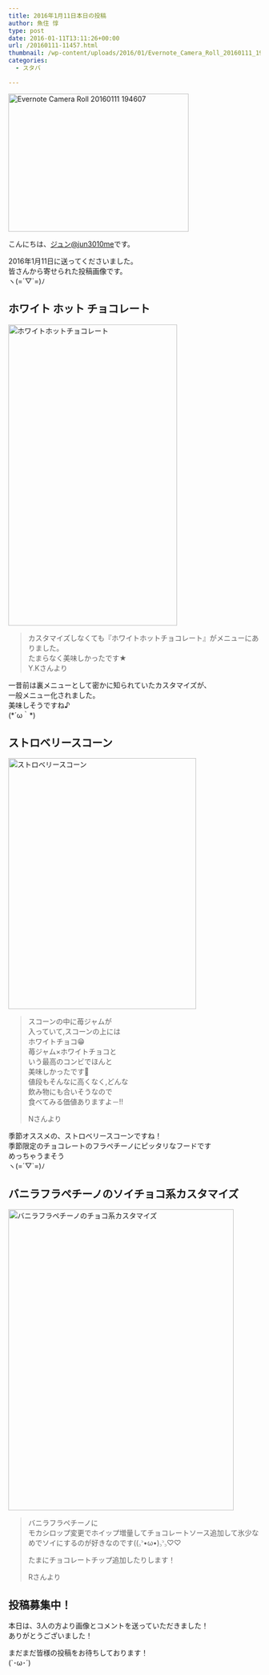 ```yaml
---
title: 2016年1月11日本日の投稿
author: 魚住 惇
type: post
date: 2016-01-11T13:11:26+00:00
url: /20160111-11457.html
thumbnail: /wp-content/uploads/2016/01/Evernote_Camera_Roll_20160111_194607.jpg
categories:
  - スタバ

---
```

<img decoding="async" loading="lazy" src="/wp-content/uploads/2016/01/Evernote_Camera_Roll_20160111_194607.jpg" alt="Evernote Camera Roll 20160111 194607" title="Evernote_Camera_Roll_20160111_194607.jpg" border="0" width="360" height="275" /><!--more-->

こんにちは、[ジュン@jun3010me][1]です。

2016年1月11日に送ってくださいました。  
皆さんから寄せられた投稿画像です。  
ヽ(=´▽\`=)ﾉ

## ホワイト ホット チョコレート

<img decoding="async" loading="lazy" src="/wp-content/uploads/2016/01/NewImage-1.png" alt="ホワイトホットチョコレート" title="NewImage.png" border="0" width="337" height="600" />  


> カスタマイズしなくても『ホワイトホットチョコレート』がメニューにありました。  
> たまらなく美味しかったです★  
> Y.Kさんより

一昔前は裏メニューとして密かに知られていたカスタマイズが、  
一般メニュー化されました。  
美味しそうですね♪  
(\*´ω｀\*)

## ストロベリースコーン

<img decoding="async" loading="lazy" src="/wp-content/uploads/2016/01/NewImage-2.png" alt="ストロベリースコーン" title="NewImage.png" border="0" width="375" height="500" />  


> スコーンの中に苺ジャムが  
> 入っていて,スコーンの上には  
> ホワイトチョコ&#x1f601;  
> 苺ジャム×ホワイトチョコと  
> いう最高のコンビでほんと  
> 美味しかったです&#x1f493;  
> 値段もそんなに高くなく,どんな  
> 飲み物にも合いそうなので  
> 食べてみる価値ありますよ－!!  
>  
> Nさんより

季節オススメの、ストロベリースコーンですね！  
季節限定のチョコレートのフラペチーノにピッタリなフードです  
めっちゃうまそう  
ヽ(=´▽\`=)ﾉ



## バニラフラペチーノのソイチョコ系カスタマイズ

<img decoding="async" loading="lazy" src="/wp-content/uploads/2016/01/NewImage-3.png" alt="バニラフラペチーノのチョコ系カスタマイズ" title="NewImage.png" border="0" width="450" height="600" />  


> バニラフラペチーノに  
> モカシロップ変更でホイップ増量してチョコレートソース追加して氷少なめでソイにするのが好きなのです((꜆꜄•ω•)꜆꜄꜆♡♡
> 
> たまにチョコレートチップ追加したりします！
> 
> Rさんより 

## 投稿募集中！

本日は、3人の方より画像とコメントを送っていただきました！  
ありがとうございました！

まだまだ皆様の投稿をお待ちしております！  
(\`･ω･´)

 [1]: https://twitter.com/jun3010me